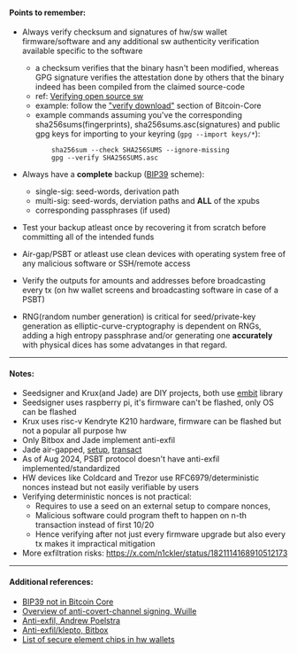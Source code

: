 #### Points to remember:
- Always verify checksum and signatures of hw/sw wallet firmware/software and any additional sw authenticity verification available specific to the software 
    - a checksum verifies that the binary hasn't been modified, whereas GPG signature verifies the attestation done by others that the binary indeed has been compiled from the claimed source-code
    - ref: [Verifying open source sw](https://freedom.press/training/verifying-open-source-software/)
    - example: follow the ["verify download"](https://bitcoincore.org/en/download/) section of Bitcoin-Core
    - example commands assuming you've the corresponding sha256sums(fingerprints), sha256sums.asc(signatures) and public gpg keys for importing to your keyring (`gpg --import keys/*`):
        ```
            sha256sum --check SHA256SUMS --ignore-missing
            gpg --verify SHA256SUMS.asc
        ```

- Always have a **complete** backup ([BIP39](https://en.bitcoin.it/wiki/BIP_0039) scheme):
    - single-sig: seed-words, derivation path
    - multi-sig: seed-words, derviation paths and **ALL** of the xpubs
    - corresponding passphrases (if used)

- Test your backup atleast once by recovering it from scratch before committing all of the intended funds

- Air-gap/PSBT or atleast use clean devices with operating system free of any malicious software or SSH/remote access

- Verify the outputs for amounts and addresses before broadcasting every tx (on hw wallet screens and broadcasting software in case of a PSBT)

- RNG(random number generation) is critical for seed/private-key generation as elliptic-curve-cryptography is dependent on RNGs, adding a high entropy passphrase and/or generating one **accurately** with physical dices has some advatanges in that regard.


---
#### Notes:
- Seedsigner and Krux(and Jade) are DIY projects, both use [embit](https://embit.rocks/#/) library
- Seedsigner uses raspberry pi, it's firmware can't be flashed, only OS can be flashed
- Krux uses risc-v Kendryte K210 hardware, firmware can be flashed but not a popular all purpose hw
- Only Bitbox and Jade implement anti-exfil
- Jade air-gapped, [setup](https://help.blockstream.com/hc/en-us/articles/20272658303385-Air-gapped-Jade-Setup), [transact](https://help.blockstream.com/hc/en-us/articles/20347921365785-Send-air-gapped-bitcoin-transactions-with-Jade)
- As of Aug 2024, PSBT protocol doesn't have anti-exfil implemented/standardized
- HW devices like Coldcard and Trezor use RFC6979/deterministic nonces instead but not easily verifiable by users
- Verifying deterministic nonces is not practical:
    - Requires to use a seed on an external setup to compare nonces, 
    - Malicious software could program theft to happen on n-th transaction instead of first 10/20
    - Hence verifying after not just every firmware upgrade but also every tx makes it impractical mitigation
- More exfiltration risks: https://x.com/n1ckler/status/1821114168910512173


---

#### Additional references:

- [BIP39 not in Bitcoin Core](https://bitcoin.stackexchange.com/questions/88237/is-there-a-reason-to-why-bitcoin-core-does-not-implement-bip39)
- [Overview of anti-covert-channel signing, Wuille](https://lists.linuxfoundation.org/pipermail/bitcoin-dev/2020-March/017667.html)
- [Anti-exfil, Andrew Poelstra](https://blog.blockstream.com/anti-exfil-stopping-key-exfiltration/)
- [Anti-exfil/klepto, Bitbox](https://bitbox.swiss/blog/anti-klepto-explained-protection-against-leaking-private-keys/)
- [List of secure element chips in hw wallets](https://bitcointalk.org/index.php?topic=5304483.0)

